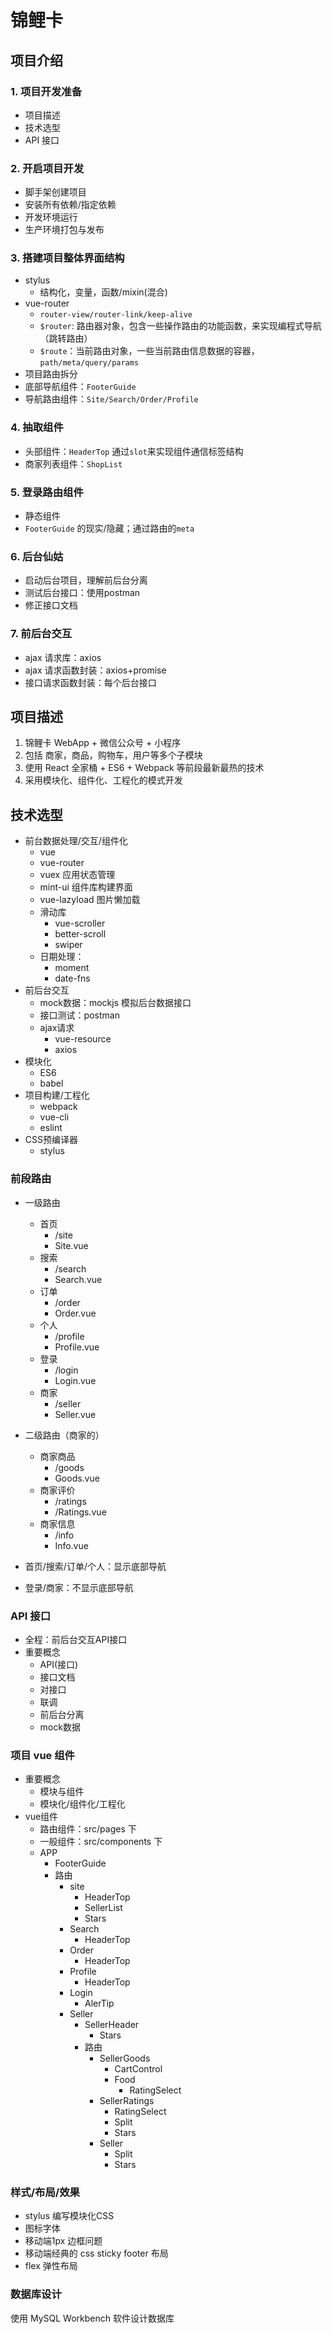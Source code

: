 # 锦鲤卡

## 项目介绍

### 1. 项目开发准备

- 项目描述
- 技术选型
- API 接口

### 2. 开启项目开发

- 脚手架创建项目
- 安装所有依赖/指定依赖
- 开发环境运行
- 生产环境打包与发布

### 3. 搭建项目整体界面结构

- stylus
  - 结构化，变量，函数/mixin(混合)
- vue-router
  - `router-view/router-link/keep-alive`
  - `$router`: 路由器对象，包含一些操作路由的功能函数，来实现编程式导航（跳转路由）
  - `$route`：当前路由对象，一些当前路由信息数据的容器，`path/meta/query/params`
- 项目路由拆分
- 底部导航组件：`FooterGuide`
- 导航路由组件：`Site/Search/Order/Profile`

### 4. 抽取组件

- 头部组件：`HeaderTop` 通过`slot`来实现组件通信标签结构
- 商家列表组件：`ShopList`

### 5. 登录路由组件
- 静态组件
- `FooterGuide` 的现实/隐藏；通过路由的`meta`

### 6. 后台仙姑

- 启动后台项目，理解前后台分离
- 测试后台接口：使用postman
- 修正接口文档

### 7. 前后台交互

- ajax 请求库：axios
- ajax 请求函数封装：axios+promise
- 接口请求函数封装：每个后台接口

## 项目描述

1. 锦鲤卡 WebApp + 微信公众号 + 小程序
2. 包括 商家，商品，购物车，用户等多个子模块
3. 使用 React 全家桶 + ES6 + Webpack 等前段最新最热的技术
4. 采用模块化、组件化、工程化的模式开发

## 技术选型

- 前台数据处理/交互/组件化
  - vue
  - vue-router
  - vuex 应用状态管理
  - mint-ui 组件库构建界面
  - vue-lazyload 图片懒加载
  - 滑动库
    - vue-scroller
    - better-scroll
    - swiper
  - 日期处理：
    - moment
    - date-fns
- 前后台交互
  - mock数据：mockjs 模拟后台数据接口
  - 接口测试：postman
  - ajax请求
    - vue-resource
    - axios
- 模块化
  - ES6
  - babel
- 项目构建/工程化
  - webpack
  - vue-cli
  - eslint
- CSS预编译器
  - stylus

### 前段路由

- 一级路由
  - 首页
    - /site
    - Site.vue
  - 搜索
    - /search
    - Search.vue
  - 订单
    - /order
    - Order.vue
  - 个人
    - /profile
    - Profile.vue
  - 登录
    - /login
    - Login.vue
  - 商家
    - /seller
    - Seller.vue
- 二级路由（商家的）
  - 商家商品
    - /goods
    - Goods.vue
  - 商家评价
    - /ratings
    - /Ratings.vue
  - 商家信息
    - /info
    - Info.vue

- 首页/搜索/订单/个人：显示底部导航
- 登录/商家：不显示底部导航

### API 接口

- 全程：前后台交互API接口
- 重要概念
  - API(接口)
  - 接口文档
  - 对接口
  - 联调
  - 前后台分离
  - mock数据

### 项目 vue 组件

- 重要概念
  - 模块与组件
  - 模块化/组件化/工程化
- vue组件
  - 路由组件：src/pages 下
  - 一般组件：src/components 下
  - APP
    - FooterGuide
    - 路由
      - site
        - HeaderTop
        - SellerList
        - Stars
      - Search
        - HeaderTop
      - Order
        - HeaderTop
      - Profile
        - HeaderTop
      - Login
        - AlerTip
      - Seller
        - SellerHeader
          - Stars
        - 路由
          - SellerGoods
            - CartControl
            - Food
              - RatingSelect
          - SellerRatings
            - RatingSelect
            - Split
            - Stars
          - Seller
            - Split
            - Stars

### 样式/布局/效果

- stylus 编写模块化CSS
- 图标字体
- 移动端1px 边框问题
- 移动端经典的 css sticky footer 布局
- flex 弹性布局

### 数据库设计

使用 MySQL Workbench 软件设计数据库

